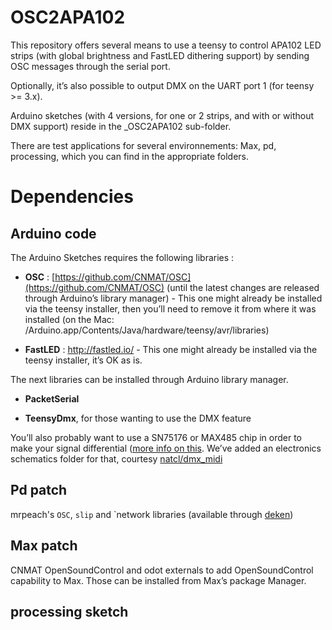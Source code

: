 OSC2APA102
==========

This repository offers several means to use a teensy to control APA102 LED strips (with global brightness and FastLED dithering support) by sending OSC messages through the serial port. 

Optionally, it’s also possible to output DMX on the UART port 1 (for teensy >= 3.x). 

Arduino sketches (with 4 versions, for one or 2 strips, and with or without DMX support) reside in the _OSC2APA102 sub-folder.

There are test applications for several environnements: Max, pd, processing, which you can find in the appropriate folders.

# Dependencies

## Arduino code 

The Arduino Sketches requires the following libraries :

- **OSC** :  [https://github.com/CNMAT/OSC](https://github.com/CNMAT/OSC) (until the latest changes are released through Arduino’s library manager) - This one might already be installed via the teensy installer, then you’ll need to remove it from where it was installed (on the Mac: /Arduino.app/Contents/Java/hardware/teensy/avr/libraries)

- **FastLED** : http://fastled.io/  - This one might already be installed via the teensy installer, it’s OK as is.

The next libraries can be installed through Arduino library manager.

- **PacketSerial** 

- **TeensyDmx**, for those wanting to use the DMX feature

You’ll also probably want to use a SN75176 or MAX485 chip in order to make your signal differential ([more info on this](https://electronics.stackexchange.com/questions/100487/dmx-on-arduino-with-rs485). We’ve added an electronics schematics folder for that, courtesy [natcl/dmx_midi](https://github.com/natcl/dmx_midi/tree/master/schematics)

## Pd patch
mrpeach's `OSC`, `slip` and `network libraries (available through [deken](https://github.com/pure-data/deken))

## Max patch
CNMAT OpenSoundControl and odot externals to add OpenSoundControl capability to Max.
Those can be installed from Max’s package Manager.

## processing sketch